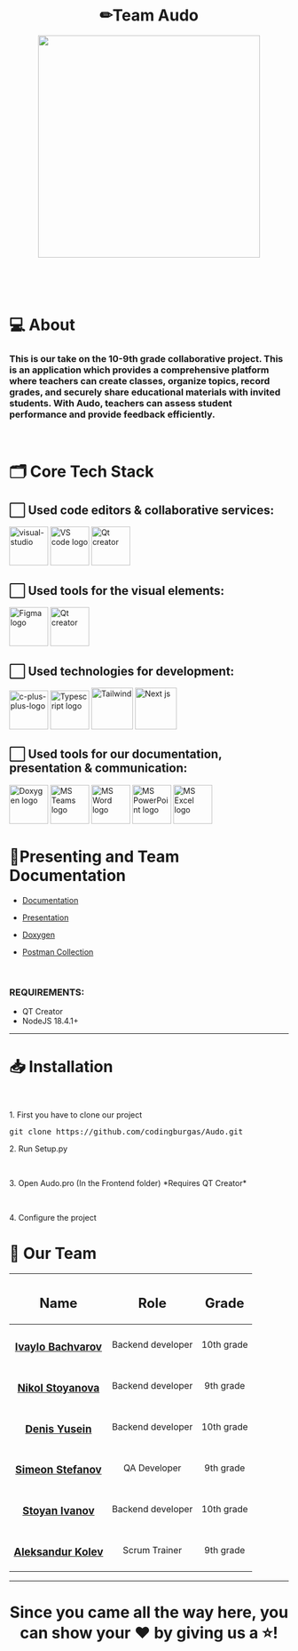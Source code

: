 <h1 align="center">✏Team Audo</h1>
<p align="center">
  <img src="https://cdn.discordapp.com/attachments/1147668800003637330/1232908425508163685/logo-removebg-preview.png?ex=662b2af2&is=6629d972&hm=4ed00b7bf81c4481a1a64504704179f2d01309ba66d11607038df36c896ae574&" width="400">
</p>
<br>
<p align="center">

</p>
<br>

# 💻 About
### This is our take on the 10-9th grade collaborative project. This is an application which provides a comprehensive platform where teachers can create classes, organize topics, record grades, and securely share educational materials with invited students. With Audo, teachers can assess student performance and provide feedback efficiently.







</p>
<p align="center">


<br>

# 🗂️ Core Tech Stack

## ⬜ Used code editors & collaborative services:

<p align="left" gap="10px">
<a href="https://visualstudio.microsoft.com/"><img width=70px src="https://img.icons8.com/fluency/48/visual-studio.png" alt="visual-studio"/></a>
<a href="https://code.visualstudio.com/"><img src="https://img.icons8.com/color/344/visual-studio-code-2019.png" alt="VS code logo" width=70px /></a>
  <a href="https://www.qt.io/"><img src="https://upload.wikimedia.org/wikipedia/commons/thumb/0/0b/Qt_logo_2016.svg/2560px-Qt_logo_2016.svg.png" alt="Qt creator" width=70px /></a>
</p>

## ⬜ Used tools for the visual elements:

<p align="left" gap="10px">
<a href="https://www.figma.com/"><img src="https://img.icons8.com/color/344/figma--v1.png" alt="Figma logo" width=70px/></a>
  <a href="https://www.qt.io/"><img src="https://upload.wikimedia.org/wikipedia/commons/thumb/0/0b/Qt_logo_2016.svg/2560px-Qt_logo_2016.svg.png" alt="Qt creator" width=70px /></a>
</p>

## ⬜ Used technologies for development:
<p align="left gap="10px">
    <a href="https://cplusplus.com/"><img width=70px src="https://img.icons8.com/fluency/48/c-plus-plus-logo.png" alt="c-plus-plus-logo"/></a>
    <a href="https://www.typescriptlang.org/"><img src="https://upload.wikimedia.org/wikipedia/commons/thumb/4/4c/Typescript_logo_2020.svg/2048px-Typescript_logo_2020.svg.png" alt="Typescript logo" width=70px /></a>
    <a href="https://tailwindcss.com/"> <img width=75px" src="https://seeklogo.com/images/T/tailwind-css-logo-5AD4175897-seeklogo.com.png"  alt="Tailwind"/></a>
    <a href="https://nextjs.org/"> <img width=75px  src="https://gorzelinski.com/static/1db41e3ecd311724a15306b270d99dd9/6e87d/next-js-logo.png" alt="Next js"/></a>
</p>

## ⬜ Used tools for our documentation, presentation & communication:
<p align="left">
<a href="https://www.doxygen.nl/"><img src="https://images-wixmp-ed30a86b8c4ca887773594c2.wixmp.com/i/6ac1857f-f453-48fa-b3b9-4033de693b17/dbd0jys-fde5ad33-8c95-4dea-83fc-56c72aea2eb1.png" alt="Doxygen logo" width=70px /></a>
<a href="https://www.microsoft.com/en/microsoft-teams/group-chat-software"><img src="https://img.icons8.com/fluency/48/microsoft-teams-2019.png" alt = "MS Teams logo" width=70px /></a>
<a href="https://www.microsoft.com/en-ww/microsoft-365/word"><img src="https://img.icons8.com/color/48/microsoft-word-2019--v2.png" alt="MS Word logo" width=70px /></a>
<a href="https://www.microsoft.com/en-ww/microsoft-365/powerpoint"><img src="https://img.icons8.com/color/344/ms-powerpoint.png" alt="MS PowerPoint logo" width=70px /></a>
  <a href="https://www.microsoft.com/en-ww/microsoft-365/excel"><img src="https://upload.wikimedia.org/wikipedia/commons/thumb/3/34/Microsoft_Office_Excel_%282019%E2%80%93present%29.svg/1101px-Microsoft_Office_Excel_%282019%E2%80%93present%29.svg.png" alt="MS Excel logo" width=70px /></a>
</p>

# 🌟Presenting and Team Documentation

- [Documentation](https://codingburgas-my.sharepoint.com/:w:/r/personal/nsstoyanova22_codingburgas_bg/_layouts/15/Doc.aspx?sourcedoc=%7B6D04C748-F2CA-419D-A6C1-D7DF3D037309%7D&file=audoDoc.docx&action=default&mobileredirect=true)
- [Presentation](https://codingburgas-my.sharepoint.com/:p:/g/personal/ssstefanov22_codingburgas_bg/EXmy5Gj04mRFv_5HBxgxlVUB9WZMxuZNsP1tfzTf3RI10Q?e=vBQxOb)
- [Doxygen]()

- [Postman Collection](https://speeding-zodiac-907330.postman.co/workspace/My-Workspace~89c14edb-7c1a-49d0-8a82-a748ecdc37ed/overview)
<br>

### REQUIREMENTS:
- QT Creator
- NodeJS 18.4.1+

<hr>


# 📥 Installation
<br>

<p>1. First you have to clone our project  </p>
<pre>git clone https://github.com/codingburgas/Audo.git</pre>
<p>2. Run Setup.py</p>
<br>
<p>3. Open Audo.pro (In the Frontend folder) *Requires QT Creator* </p>

<br>
<p>4. Configure the project </p>


# 🧒 Our Team
| <h2>Name</h2> | <h2>Role</h2> | <h2>Grade</h2> |
| :---:   | :---: | :---: |
|  <h3><a href = "https://github.com/ISBachvarov21">Ivaylo Bachvarov</a></h3> | Backend developer | 10th grade |
| <h3><a href = "https://github.com/NSStoyanova22">Nikol Stoyanova</a></h3> | Backend developer | 9th grade |
| <h3><a href = "https://github.com/DAYusein211"> Denis Yusein</a></h3> |  Backend developer  | 10th grade |
| <h3><a href = "https://github.com/SSStefanov22">Simeon Stefanov</a></h3> | QA Developer  | 9th grade |
| <h3><a href = "https://github.com/SDIvanov21">Stoyan Ivanov</a></h3> | Backend developer  | 10th grade |
| <h3><a href = "https://github.com/AMKolev22">Aleksandur Kolev</a></h3> | Scrum Trainer | 9th grade |





<hr>

<h1 align="center">
 Since you came all the way here, you can show your ❤ by giving us a ⭐!
</h1>

